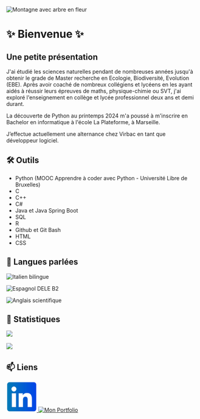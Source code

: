 <img src="./fleurs_jaunes.png" alt="Montagne avec arbre en fleur">

# ✨ Bienvenue ✨

## Une petite présentation

J'ai étudié les sciences naturelles pendant de nombreuses années jusqu'à obtenir le grade de Master recherche en Ecologie, Biodiversité, Evolution (EBE).
Après avoir coaché de nombreux collégiens et lycéens en les ayant aidés à réussir leurs épreuves de maths, physique-chimie ou SVT, j'ai exploré l'enseignement en collège et lycée professionnel deux ans et demi durant.

La découverte de Python au printemps 2024 m'a poussé à m'inscrire en Bachelor en informatique à l'école La Plateforme, à Marseille.

J’effectue actuellement une alternance chez Virbac en tant que développeur logiciel.

## 🛠 Outils

  - Python (MOOC Apprendre à coder avec Python - Université Libre de Bruxelles)
  - C
  - C++
  - C#
  - Java et Java Spring Boot
  - SQL
  - R
  - Github et Git Bash
  - HTML
  - CSS
    

## 💬 Langues parlées

![Italien bilingue](https://img.shields.io/badge/Français%20et%20Italien-bilingue-gray?labelColor=violet)

![Espagnol DELE B2](https://img.shields.io/badge/Espagnol-DELE%20B2-gray?labelColor=yellow)

![Anglais scientifique](https://img.shields.io/badge/Anglais-scientifique-gray?labelColor=blue)

## 🌱 Statistiques

![](https://github-readme-stats.vercel.app/api/top-langs/?username=lorenzo-ottaviani&theme=radical&hide_langs_below=8)

![](https://github-readme-stats.vercel.app/api?username=lorenzo-ottaviani&show_icons=true&theme=radical&count_private=true)

## 📫 Liens

<a href=https://www.linkedin.com/in/lorenzo-ottaviani-720bab339/> <img src="./LinkedIn.png" alt="Mon LinkedIn" height="80"> <a/>
<a href=https://lorenzo-ottaviani.github.io/portfolio/> <img src="./écureuil.jpg" alt="Mon Portfolio" height="80"> <a/>

<!--
**lorenzo-ottaviani/lorenzo-ottaviani** is a ✨ _special_ ✨ repository because its `README.md` (this file) appears on your GitHub profile.

Here are some ideas to get you started: 👋

- 🔭 I’m currently working on ...
- 🌱 I’m currently learning ...
- 👯 I’m looking to collaborate on ...
- 🤔 I’m looking for help with ...
- 💬 Ask me about ...
- 📫 How to reach me: ...
- 😄 Pronouns: ...
- ⚡ Fun fact: ...
-->
